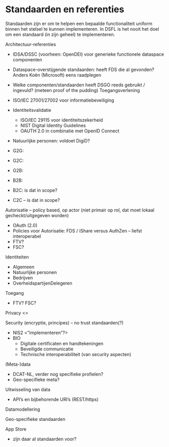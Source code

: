 # Standaarden en referenties

Standaarden zijn er om te helpen een bepaalde functionaliteit uniform binnen het stelsel te kunnen implementeren. In DSFL is het nooit het doel om een standaard (in zijn geheel) te implementeren. 

Architectuur-referenties

- IDSA/DSSC (voorheen: OpenDEI) voor generieke functionele dataspace componenten
- Dataspace-overstijgende standaarden: heeft FDS die al gevonden? Anders Koën (Microsoft) eens raadplegen
- Welke componenten/standaarden heeft DSGO reeds gebruikt / ingevuld? (meteen proof of the pudding)
Toegangsverlening
- ISO/IEC 27001/27002 voor informatiebeveiliging
- Identiteitsvalidatie
  - ISO/IEC 29115 voor identiteitszekerheid
  - NIST Digital Identity Guidelines
  - OAUTH 2.0 in combinatie met OpenID Connect
- Natuurlijke personen: voldoet DigiD?

- G2G:
- G2C:
- G2B:
- B2B:
- B2C: is dat in scope?
- C2C – is dat in scope?

Autorisatie – policy based, op actor (niet primair op rol, dat moet lokaal gecheckt/uitgegeven worden)
- OAuth (2.0)
- Policies voor Autorisatie: FDS / iShare versus AuthZen – liefst interoperabel
- FTV?
- FSC?

Identiteiten
- Algemeen
- Natuurlijke personen
- Bedrijven
- OverheidspartijenDelegeren

Toegang
- FTV? FSC?

Privacy
<>

Security
(encryptie, principes) – no trust standaarden(?)
- NIS2 <”implementeren”?>
- BIO
  - Digitale certificaten en handtekeningen
  - Beveiligde communicatie
  - Technische interoperabiliteit (van security aspecten)

(Meta-)data
  - DCAT-NL, verder nog specifieke profielen?
  - Geo-specifieke meta?

Uitwisseling van data 
- API’s en bijbehorende URI’s (REST/https)

Datamodellering

Geo-specifieke standaarden

App Store 
- zijn daar al standaarden voor?


 


